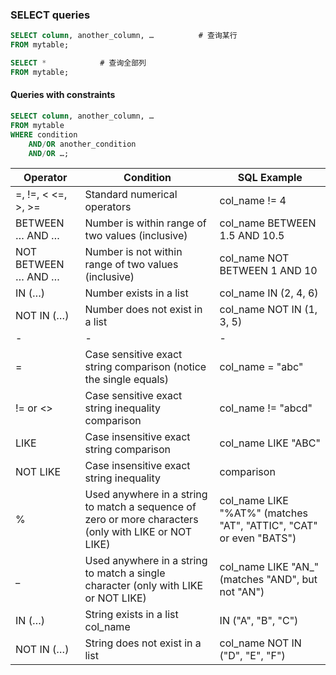 ### SELECT queries 
``` sql
SELECT column, another_column, …          # 查询某行
FROM mytable;

SELECT *            # 查询全部列
FROM mytable;
```

#### Queries with constraints
```sql
SELECT column, another_column, …
FROM mytable
WHERE condition
    AND/OR another_condition
    AND/OR …;
```

| Operator          |	Condition                                           |	SQL Example                  |
|-------------------|-------------------------------------------------------|--------------------------------|
|=, !=, < <=, >, >=	|Standard numerical operators                           |	col_name != 4                |
|BETWEEN … AND …    |	Number is within range of two values (inclusive)    |	col_name BETWEEN 1.5 AND 10.5|
|NOT BETWEEN … AND …|	Number is not within range of two values (inclusive)| 	col_name NOT BETWEEN 1 AND 10|
|IN (…)	            |Number exists in a list                                |	col_name IN (2, 4, 6)        |
|NOT IN (…)	        |Number does not exist in a list	                    |col_name NOT IN (1, 3, 5)       |
|-|-|-|
|=|	Case sensitive exact string comparison (notice the single equals)|	col_name = "abc"|
|!= or <>	|Case sensitive exact string inequality comparison|	col_name != "abcd"|
|LIKE|	Case insensitive exact string comparison	|col_name LIKE "ABC"|
|NOT LIKE|	Case insensitive exact string inequality |comparison|	col_name NOT LIKE "ABCD"|
|%	|Used anywhere in a string to match a sequence of zero or more characters (only with LIKE or NOT LIKE)|	col_name LIKE "%AT%" (matches "AT", "ATTIC", "CAT" or even "BATS")|
|_	|Used anywhere in a string to match a single character (only with LIKE or NOT LIKE)	|col_name LIKE "AN_" (matches "AND", but not "AN")|
|IN (…)|	String exists in a list	col_name| IN ("A", "B", "C")|
|NOT IN (…)	|String does not exist in a list	|col_name NOT IN ("D", "E", "F")|

